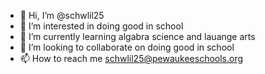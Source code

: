 - 👋 Hi, I’m @schwlil25
- 👀 I’m interested in doing good in school 
- 🌱 I’m currently learning algabra science and lauange arts 
- 💞️ I’m looking to collaborate on doing good in school 
- 📫 How to reach me schwlil25@pewaukeeschools.org

<!---
schwlil25/schwlil25 is a ✨ special ✨ repository because its `README.md` (this file) appears on your GitHub profile.
You can click the Preview link to take a look at your changes.
--->
